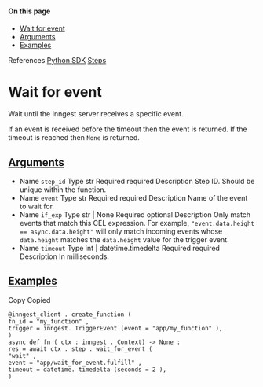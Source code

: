 #### On this page

- [Wait for event](\docs\reference\python\steps\wait-for-event#wait-for-event)
- [Arguments](\docs\reference\python\steps\wait-for-event#arguments)
- [Examples](\docs\reference\python\steps\wait-for-event#examples)

References [Python SDK](\docs\reference\python) [Steps](\docs\reference\python\steps\invoke)

# Wait for event

Wait until the Inngest server receives a specific event.

If an event is received before the timeout then the event is returned. If the timeout is reached then `None` is returned.

## [Arguments](\docs\reference\python\steps\wait-for-event#arguments)

- Name `step_id` Type str Required required Description Step ID. Should be unique within the function.
- Name `event` Type str Required required Description Name of the event to wait for.
- Name `if_exp` Type str | None Required optional Description Only match events that match this CEL expression. For example, `"event.data.height == async.data.height"` will only match incoming events whose `data.height` matches the `data.height` value for the trigger event.
- Name `timeout` Type int | datetime.timedelta Required required Description In milliseconds.

## [Examples](\docs\reference\python\steps\wait-for-event#examples)

Copy Copied

```
@inngest_client . create_function (
fn_id = "my_function" ,
trigger = inngest. TriggerEvent (event = "app/my_function" ),
)
async def fn ( ctx : inngest . Context) -> None :
res = await ctx . step . wait_for_event (
"wait" ,
event = "app/wait_for_event.fulfill" ,
timeout = datetime. timedelta (seconds = 2 ),
)
```